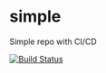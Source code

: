 # simple
Simple repo with CI/CD

[![Build Status](https://travis-ci.com/savage13/simple.svg?branch=master)](https://travis-ci.com/savage13/simple)
